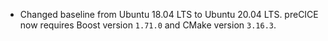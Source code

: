 - Changed baseline from Ubuntu 18.04 LTS to Ubuntu 20.04 LTS. preCICE now requires Boost version `1.71.0` and CMake version `3.16.3`.
